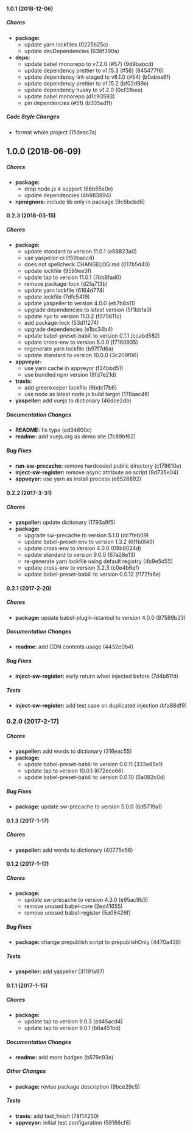 #### 1.0.1 (2018-12-06)

##### Chores

- **package:**
  - update yarn lockfiles (0225b25c)
  - update devDependencies (638f390a)
- **deps:**
  - update babel monorepo to v7.2.0 (#57) (9d9babcd)
  - update dependency prettier to v1.15.3 (#56) (845477f6)
  - update dependency lint-staged to v8.1.0 (#54) (b0abea6f)
  - update dependency prettier to v1.15.2 (bf02d99e)
  - update dependency husky to v1.2.0 (0cf31bee)
  - update babel monorepo (d1c93593)
  - pin dependencies (#51) (b305ad1f)

##### Code Style Changes

- format whole project (15deac7a)

## 1.0.0 (2018-06-09)

##### Chores

- **package:**
  - drop node.js 4 support (66b55e0e)
  - update dependencies (4b983894)
- **npmignore:** include lib only in package (9c6bcbd6)

#### 0.2.3 (2018-03-15)

##### Chores

- **package:**
  - update standard to version 11.0.1 (e68823a0)
  - use yaspeller-ci (159bacc4)
  - does not spellcheck CHANGELOG.md (017b5d40)
  - update lockfile (9599ee3f)
  - update tap to version 11.0.1 (7bb8fad0)
  - remove package-lock (d2fa713b)
  - update yarn lockfile (6164d774)
  - update lockfile (7dfc5419)
  - update yaspeller to version 4.0.0 (eb7b6a11)
  - upgrade dependencies to latest version (5f1bb1a0)
  - update nyc to version 11.0.2 (f075611c)
  - add package-lock (53d1f274)
  - upgrade dependencies (e1bc34b4)
  - update babel-preset-babili to version 0.1.1 (ccabd582)
  - update cross-env to version 5.0.0 (f7180935)
  - regenerate yarn lockfile (b97f7d6a)
  - update standard to version 10.0.0 (3c209f06)
- **appveyor:**
  - use yarn cache in appveyor (f34bbd51)
  - use bundled npm version (8fd7e21d)
- **travis:**
  - add greenkeeper lockfile (6bdc17b6)
  - use node as latest node.js build target (178aac46)
- **yaspeller:** add vuejs to dictionary (46dce2db)

##### Documentation Changes

- **README:** fix typo (ad34600c)
- **readme:** add vuejs.org as demo site (7c89bf62)

##### Bug Fixes

- **run-sw-precache:** remove hardcoded public directory (c178610e)
- **inject-sw-register:** remove async attribute on script (9d735e04)
- **appveyor:** use yarn as install process (e6526892)

#### 0.2.2 (2017-3-31)

##### Chores

- **yaspeller:** update dictionary (1793a9f5)
- **package:**
  - upgrade sw-precache to version 5.1.0 (dc7feb09)
  - update babel-preset-env to version 1.3.2 (6f1b0f49)
  - update cross-env to version 4.0.0 (09b6024d)
  - update standard to version 9.0.0 (67a28e13)
  - re-generate yarn lockfile using default registry (4b9e5d55)
  - update cross-env to version 3.2.3 (c0e4b6ef)
  - update babel-preset-babili to version 0.0.12 (f172fa6e)

#### 0.2.1 (2017-2-20)

##### Chores

- **package:** update babel-plugin-istanbul to version 4.0.0 (87589b23)

##### Documentation Changes

- **readme:** add CDN contents usage (4432e0b4)

##### Bug Fixes

- **inject-sw-register:** early return when injected before (7d4b61fd)

##### Tests

- **inject-sw-register:** add test case on duplicated injection (bfa88df9)

### 0.2.0 (2017-2-17)

##### Chores

- **yaspeller:** add words to dictionary (316eac55)
- **package:**
  - update babel-preset-babili to version 0.0.11 (333e85e1)
  - update tap to version 10.0.1 (672ecc66)
  - update babel-preset-babili to version 0.0.10 (6a082c0d)

##### Bug Fixes

- **package:** update sw-precache to version 5.0.0 (6d5719a1)

#### 0.1.3 (2017-1-17)

##### Chores

- **yaspeller:** add words to dictionary (40775e56)

#### 0.1.2 (2017-1-17)

##### Chores

- **package:**
  - update sw-precache to version 4.3.0 (e95ac9b3)
  - remove unused babel-core (2ed41655)
  - remove unused babel-register (5a08426f)

##### Bug Fixes

- **package:** change prepublish script to prepublishOnly (4470a438)

##### Tests

- **yaspeller:** add yaspeller (31191a97)

#### 0.1.1 (2017-1-15)

##### Chores

- **package:**
  - update tap to version 9.0.3 (ed45acd4)
  - update tap to version 9.0.1 (b6a451bd)

##### Documentation Changes

- **readme:** add more badges (b579c93e)

##### Other Changes

- **package:** revise package description (9bce29c5)

##### Tests

- **travis:** add fast_finish (78f14250)
- **appveyor:** initial test configuration (59186cf8)
